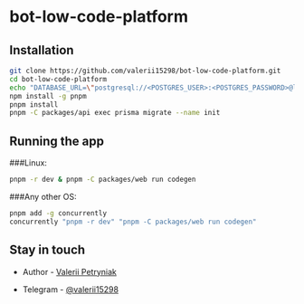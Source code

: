 # bot-low-code-platform

## Installation

```bash
git clone https://github.com/valerii15298/bot-low-code-platform.git
cd bot-low-code-platform
echo "DATABASE_URL=\"postgresql://<POSTGRES_USER>:<POSTGRES_PASSWORD>@localhost:5432\"" > packages/api/.env
npm install -g pnpm
pnpm install
pnpm -C packages/api exec prisma migrate --name init
```

## Running the app
###Linux:
```bash
pnpm -r dev & pnpm -C packages/web run codegen
```
###Any other OS:
```bash
pnpm add -g concurrently
concurrently "pnpm -r dev" "pnpm -C packages/web run codegen"
```

## Stay in touch

- Author - [Valerii Petryniak](https://valerii15298.github.io)

[//]: # (- Website - [https://nestjs.com]&#40;https://valerii15298.github.io&#41;)

- Telegram - [@valerii15298](https://t.me/valerii15298)
